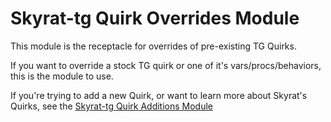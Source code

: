 # Skyrat-tg Quirk Overrides Module

This module is the receptacle for overrides of pre-existing TG Quirks.

If you want to override a stock TG quirk or one of it's vars/procs/behaviors, this is the module to use.

If you're trying to add a new Quirk, or want to learn more about Skyrat's Quirks, see the [Skyrat-tg Quirk Additions Module](/modular_skyrat/modules/quirks/README.md)
